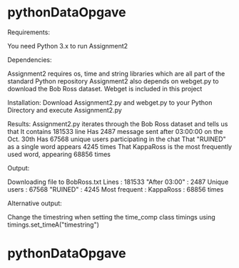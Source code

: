 # pythonDataOpgave

Requirements:

You need Python 3.x to run Assignment2

Dependencies:

Assignment2 requires os, time and string libraries which are all part of the standard Python repository
Assignment2 also depends on webget.py to download the Bob Ross dataset. Webget is included in this project

Installation:
Download Assignment2.py and webget.py to your Python Directory and execute Assignment2.py 

Results:
Assignment2.py iterates through the Bob Ross dataset and tells us that
  It contains 181533 line
  Has 2487 message sent after 03:00:00 on the Oct. 30th
  Has 67568 unique users participating in the chat
  That "RUINED" as a single word appears 4245 times
  That KappaRoss is the most frequently used word, appearing 68856 times
    
Output:
  
Downloading file to BobRoss.txt
Lines         : 181533
"After 03:00" : 2487
Unique users  : 67568
"RUINED"      : 4245
Most frequent : KappaRoss : 68856 times

Alternative output:

Change the timestring when setting the time_comp class timings using timings.set_timeA("timestring")

# pythonDataOpgave
